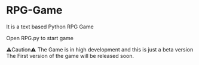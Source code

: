 # RPG-Game
It is a text based Python RPG Game

Open RPG.py to start game

⚠️Caution⚠️
The Game is in high development and this is just a beta version
The First version of the game will be released soon.
